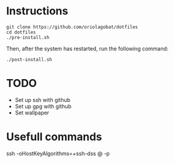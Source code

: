 # Instructions
```shell
git clone https://github.com/oriolagobat/dotfiles
cd dotfiles
./pre-install.sh
```
Then, after the system has restarted, run the following command:
```shell
./post-install.sh
```

# TODO
- Set up ssh with github
- Set up gpg with github
- Set wallpaper

# Usefull commands
ssh -oHostKeyAlgorithms=+ssh-dss <user>@<ip> -p <port>